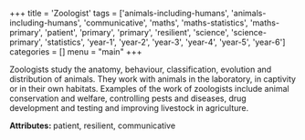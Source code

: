 +++
title = 'Zoologist'
tags = ['animals-including-humans', 'animals-including-humans', 'communicative', 'maths', 'maths-statistics', 'maths-primary', 'patient', 'primary', 'primary', 'resilient', 'science', 'science-primary', 'statistics', 'year-1', 'year-2', 'year-3', 'year-4', 'year-5', 'year-6']
categories = []
menu = "main"
+++

Zoologists study the anatomy, behaviour, classification, evolution and distribution of animals. They work with animals in the laboratory, in captivity or in their own habitats. Examples of the work of zoologists include animal conservation and welfare, controlling pests and diseases, drug development and testing and improving livestock in agriculture.

<strong>Attributes: </strong>patient, resilient, communicative
